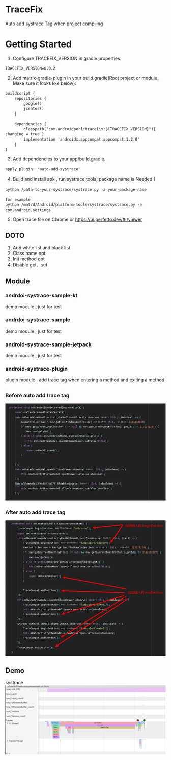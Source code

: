 # TraceFix
Auto add  systrace Tag when project compiling 

# Getting Started
1. Configure TRACEFIX_VERSION in gradle.properties.
```
TRACEFIX_VERSION=0.0.2
```

2. Add matrix-gradle-plugin in your build.gradle(Root project or module, Make sure it looks like below):
```
buildscript {
    repositories {
        google()
        jcenter()
    }

    dependencies {
        classpath("com.androidperf:tracefix:${TRACEFIX_VERSION}"){ changing = true }
        implementation 'androidx.appcompat:appcompat:1.2.0'
    }
}
```

3. Add dependencies to your app/build.gradle.
```
apply plugin: 'auto-add-systrace'
```

4. Build and install apk , run systrace tools, package name is Needed！
```
python /path-to-your-systrace/systrace.py -a your-package-name

for example
python /mnt/d/Android/platform-tools/systrace/systrace.py -a com.android.settings
```

5. Open trace file on Chrome or https://ui.perfetto.dev/#!/viewer


## DOTO
1. Add white list and black list 
2. Class name opt
3. Init method opt
4. Disable get、set 

## Module
### andrdoi-systrace-sample-kt 
demo module , just for test

### andrdoi-systrace-sample
demo module , just for test

### android-systrace-sample-jetpack
demo module , just for test

### android-systrace-plugin
plugin module , add trace tag when entering a method and exiting a method

## 
### Before auto add trace tag
![Demo](/pic/before_trace_tag_add.png)

### After auto add trace tag
![Demo](/pic/after_trace_tag_add.png)

## Demo
systrace 
![Demo](/pic/systrace_demo.png)